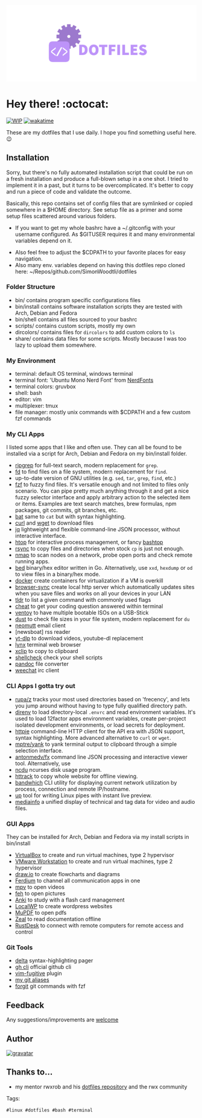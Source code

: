 ![dotfiles](assets/dotfiles.png)

# Hey there! :octocat:

[![WIP](https://img.shields.io/badge/status-wip-red)](https://img.shields.io/badge/status-wip-red)
[![wakatime](https://wakatime.com/badge/user/173067c8-7ded-4cfb-8605-b3032659c00c/project/06d88565-a3f0-4342-a7ef-5983a58842f2.svg)](https://wakatime.com/badge/user/173067c8-7ded-4cfb-8605-b3032659c00c/project/06d88565-a3f0-4342-a7ef-5983a58842f2)

These are my dotfiles that I use daily. I hope you find something useful here. :wink:

## Installation

Sorry, but there's no fully automated installation script that could be run on a fresh installation and produce a full-blown setup in a one shot. I tried to implement it in a past, but it turns to be overcomplicated. It's better to copy and run a piece of code and validate the outcome.

Basically, this repo contains set of config files that are symlinked or copied somewhere in a \$HOME directory. See setup file as a primer and some setup files scattered around various folders.

- If you want to get my whole bashrc have a ~/.gitconfig with your username configured. As \$GITUSER requires it and many environmental variables depend on it. 
* Also feel free to adjust the \$CDPATH to your favorite places for easy navigation.
* Also many env. variables depend on having this dotfiles repo cloned here: ~/Repos/github.com/SimonWoodtli/dotfiles

### Folder Structure

* bin/ contains program specific configurations files
* bin/install contains software installation scripts they are tested with Arch, Debian and Fedora
* bin/shell contains all files sourced to your bashrc
* scripts/ contains custom scripts, mostly my own
* dircolors/ contains files for `dircolors` to add custom colors to `ls`
* share/ contains data files for some scripts. Mostly because I was too lazy to upload them somewhere.

### My Environment

* terminal: default OS terminal, windows terminal
* terminal font: 'Ubuntu Mono Nerd Font' from [NerdFonts]
* terminal colors: gruvbox
* shell: bash
* editor: vim
* multiplexer: tmux
* file manager: mostly unix commands with \$CDPATH and a few custom fzf commands

### My CLI Apps

I listed some apps that I like and often use. They can all be found to be installed via a script for Arch, Debian and Fedora on my bin/install folder.

* [ripgrep] for full-text search, modern replacement for `grep`.
* [fd] to find files on a file system, modern replacement for `find`.
* up-to-date version of GNU utilities (e.g. `sed`, `tar`, `grep`, `find`, etc.)
* [fzf] to fuzzy find files. It's versatile enough and not limited to files only scenario. You can pipe pretty much anything through it and get  a nice fuzzy selector interface and apply arbitrary action to the selected item or items. Examples are text search matches, brew formulas, npm packages, git commits, git branches, etc.
* [bat] same to `cat` but with syntax highlighting.
* [curl] and [wget] to download files
* [jq] lightweight and flexible command-line JSON processor, without interactive interface.
* [htop] for interactive process management, or fancy [bashtop]
* [rsync] to copy files and directories when stock `cp` is just not enough.
* [nmap] to scan nodes on a network, probe open ports and check remote running apps.
* [bed] binary/hex editor written in Go. Alternatively, use `xxd`, `hexdump` or `od` to view files in a binary/hex mode.
* [docker] create containers for virtualization if a VM is overkill
* [browser-sync] create local http server which automatically updates sites when you save files and works on all your devices in your LAN
* [tldr] to list a given command with commonly used flags
* [cheat] to get your coding question answered within terminal
* [ventoy] to have multiple bootable ISOs on a USB-Stick
* [dust] to check file sizes in your file system, modern replacement for `du`
* [neomutt] email client
* [newsboat] rss reader
* [yt-dlp] to download videos, youtube-dl replacement
* [lynx] terminal web browser
* [xclip] to copy to clipboard
* [shellcheck] check your shell scripts
* [pandoc] file converter
* [weechat] irc client

### CLI Apps I gotta try out

* [rupa/z] tracks your most used directories based on 'frecency', and lets you jump around without having to type fully qualified directory path.
* [direnv] to load directory-local `.envrc` and read environment variables. It's used to load 12factor apps environment variables, create per-project isolated development environments, or load secrets for deployment.
* [httpie] command-line HTTP client for the API era with JSON support, syntax highlighting. More advanced alternative to `curl` or `wget`.
* [mptre/yank] to yank terminal output to clipboard through a simple selection interface.
* [antonmedv/fx] command line JSON processing and interactive viewer tool. Alternatively, use 
* [ncdu] ncurses disk usage program.
* [httrack] to copy whole website for offline viewing.
* [bandwhich] CLI utility for displaying current network utilization by process, connection and remote IP/hostname.
* [up] tool for writing Linux pipes with instant live preview.
* [mediainfo] a unified display of technical and tag data for video and audio files.

### GUI Apps

They can be installed for Arch, Debian and Fedora via my install scripts in bin/install

* [VirtualBox] to create and run virtual machines, type 2 hypervisor
* [VMware Workstation] to create and run virtual machines, type 2 hypervisor
* [draw.io] to create flowcharts and diagrams
* [Ferdium] to channel all communication apps in one
* [mpv] to open videos
* [feh] to open pictures
* [Anki] to study with a flash card management
* [LocalWP] to create wordpress websites
* [MuPDF] to open pdfs
* [Zeal] to read documentation offline
* [RustDesk] to connect with remote computers for remote access and control

### Git Tools

* [delta] syntax-highlighting pager
* [gh cli] official github cli
* [vim-fugitive] plugin
* [my git aliases]
* [forgit] git commands with fzf

## Feedback

Any suggestions/improvements are [welcome]

## Author

[![gravatar](https://secure.gravatar.com/avatar/ba834a706f9df56eee8ee59a2f7be941?s=200)](https://www.linkedin.com/in/simonwoodtli)

## Thanks to…

* my mentor rwxrob and his [dotfiles repository] and the rwx community

Tags:

    #linux #dotfiles #bash #terminal

[NerdFonts]: <https://www.nerdfonts.com/>
[welcome]: <https://github.com/SimonWoodtli/dotfiles/issues>
[dotfiles repository]: <https://github.com/rwxrob/dot>
<!-- git tools: -->
[gh cli]: <https://github.com/cli/cli>
[delta]: <https://github.com/dandavison/delta>
[vim-fugitive]: <https://github.com/tpope/vim-fugitive>
[my git aliases]: <https://github.com/SimonWoodtli/dotfiles/tree/main/bin/shell>
[forgit]: <https://github.com/wfxr/forgit>
<!-- cli apps: -->
[ripgrep]: <https://github.com/BurntSushi/ripgrep>
[fd]: <https://github.com/sharkdp/fd>
[fzf]: <https://github.com/junegunn/fzf>
[bat]: <https://github.com/sharkdp/bat>
[curl]: <https://curl.se/>
[wget]: <https://www.gnu.org/software/wget/>
[jq]: <https://stedolan.github.io/jq/>
[htop]: <https://htop.dev/>
[bashtop]: <https://github.com/aristocratos/bashtop>
[rsync]: <https://rsync.samba.org/>
[nmap]: <https://nmap.org/>
[bed]: <https://github.com/itchyny/bed>
[docker]: <https://www.docker.com/>
[browser-sync]: <https://browsersync.io/>
[tldr]: <https://github.com/raylee/tldr-sh-client>
[cheat]: <https://github.com/SimonWoodtli/dotfiles/blob/main/scripts/cheat>
[ventoy]: <https://github.com/ventoy/Ventoy>
[dust]: <https://github.com/bootandy/dust>
[neomutt]: <https://neomutt.org/>
[yt-dlp]: <https://github.com/yt-dlp/yt-dlp>
[lynx]: <https://lynx.browser.org/>
[xclip]: <https://github.com/astrand/xclip>
[shellcheck]: <https://www.shellcheck.net/>
[pandoc]: <https://pandoc.org/>
[weechat]: <https://weechat.org/>
<!-- cli apps try out: -->
[rupa/z]: <https://github.com/rupa/z>
[direnv]: <https://direnv.net/>
[httpie]: <https://httpie.io/>
[mptre/yank]: <https://github.com/mptre/yank>
[antonmedv/fx]: <https://github.com/antonmedv/fx>
[ncdu]: <https://dev.yorhel.nl/ncdu>
[httrack]: <https://www.httrack.com/>
[bandwhich]: <https://github.com/imsnif/bandwhich>
[up]: <https://github.com/akavel/up>
[mediainfo]: <https://mediaarea.net/en/MediaInfo>
<!-- gui apps: -->
[VirtualBox]: <https://www.virtualbox.org/>
[VMware Workstation]: <https://www.vmware.com/products/workstation-pro.html>
[draw.io]: <https://github.com/jgraph/drawio>
[Ferdium]: <https://ferdium.org/>
[mpv]: <https://mpv.io/>
[feh]: <https://feh.finalrewind.org/>
[Anki]: <https://apps.ankiweb.net/>
[LocalWP]: <https://localwp.com/>
[MuPDF]: <https://mupdf.com/>
[Zeal]: <https://zealdocs.org/>
[RustDesk]: <https://rustdesk.com/>
